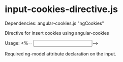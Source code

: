 # input-cookies-directive.js
Dependencies: angular-cookies.js "ngCookies"

Directive for insert cookies using angular-cookies

Usage: <%-- <input name="city" ng-model="city" type="text" input-cookie cookie-name="city" cookie-value="{{New York}}"/>-->

Required ng-model attribute declaration on the input.
